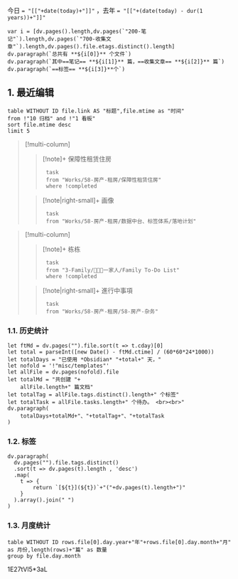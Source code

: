 
今日 `= "[["+date(today)+"]]"` ，去年 `= "[["+(date(today) - dur(1 years))+"]]"`

```dataviewjs
var i = [dv.pages().length,dv.pages(`"200-笔记"`).length,dv.pages(`"700-收集文章"`).length,dv.pages().file.etags.distinct().length]
dv.paragraph(`总共有 **${i[0]}** 个文件`)
dv.paragraph(`其中==笔记== **${i[1]}** 篇，==收集文章== **${i[2]}** 篇`)
dv.paragraph(`==标签== **${i[3]}**个`) 
```

## 1. 最近编辑
```dataview
table WITHOUT ID file.link AS "标题",file.mtime as "时间"
from !"10 归档" and !"1 看板"
sort file.mtime desc
limit 5
```


> [!multi-column]
>
>> [!note]+ 保障性租赁住房
>>```dataview 
>>	task
>>	from "Works/58-房产-租房/保障性租赁住房"
>>	where !completed
>>```
>
>> [!note|right-small]+ 画像
>>```dataview 
>>	task
>>	from "Works/58-房产-租房/数据中台、标签体系/落地计划"


> [!multi-column]
>
>
>> [!note]+ 栋栋
>>```dataview 
>>	task
>>	from "3-Family/👨‍👩‍👧一家人/Family To-Do List"
>>	where !completed
>>```
>
>> [!note|right-small]+ 進行中事項
>>
>>```dataview 
>>	task
>>	from "Works/58-房产-租房/58-房产-杂务"
>>```


### 1.1. 历史统计
```dataviewjs
let ftMd = dv.pages("").file.sort(t => t.cday)[0]
let total = parseInt([new Date() - ftMd.ctime] / (60*60*24*1000))
let totalDays = "已使用 *Obsidian* "+total+" 天，"
let nofold = '!"misc/templates"'
let allFile = dv.pages(nofold).file
let totalMd = "共创建 "+
	allFile.length+" 篇文档"
let totalTag = allFile.tags.distinct().length+" 个标签"
let totalTask = allFile.tasks.length+" 个待办。 <br><br>"
dv.paragraph(
	totalDays+totalMd+"、"+totalTag+"、"+totalTask
)
```
### 1.2. 标签
```dataviewjs
dv.paragraph(
  dv.pages("").file.tags.distinct()
  .sort(t => dv.pages(t).length , 'desc')
  .map(
  	t => {
		return `[${t}](${t})`+"("+dv.pages(t).length+")"
	}
  ).array().join(" ")
)
```






### 1.3. 月度统计

```dataview
table WITHOUT ID rows.file[0].day.year+"年"+rows.file[0].day.month+"月" as 月份,length(rows)+"篇" as 数量
group by file.day.month
````

1E27tVl5*3aL


